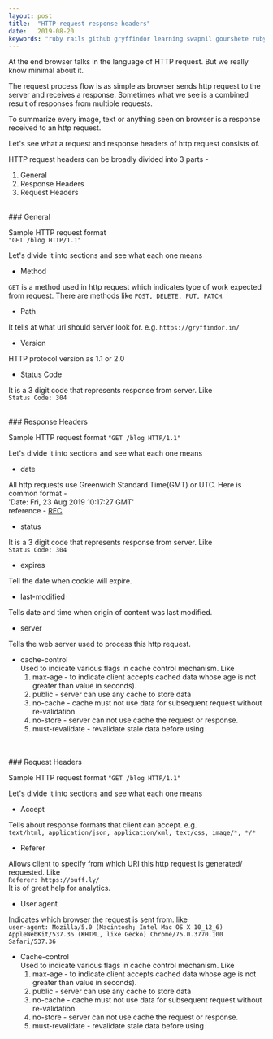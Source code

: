 ```yaml
---
layout: post
title:  "HTTP request response headers"
date:   2019-08-20
keywords: "ruby rails github gryffindor learning swapnil gourshete ruby on rails http https headers body response general"
---
```


At the end browser talks in the language of HTTP request. But we really know minimal about it. 

The request process flow is as simple as browser sends http request to the server and receives a response. Sometimes what we see is a combined result of 
responses from multiple requests.

To summarize every image, text or anything seen on browser is a response received to an http request. 

Let's see what a request and response headers of http request consists of.
 
HTTP request headers can be broadly divided into 3 parts - 
1. General
2. Response Headers
3. Request Headers 

<br>
### General
<br>

Sample HTTP request format <br>`"GET /blog HTTP/1.1"`

Let's divide it into sections and see what each one means

- Method

`GET` is a method used in http request which indicates type of work expected from request. There are methods like `POST, DELETE, PUT, PATCH`.


- Path

It tells at what url should server look for. e.g.
`https://gryffindor.in/`


- Version

HTTP protocol version as 1.1 or 2.0

- Status Code

It is a 3 digit code that represents response from server. Like<br>
`Status Code: 304`

<br>
### Response Headers
<br>

Sample HTTP request format `"GET /blog HTTP/1.1"`

Let's divide it into sections and see what each one means


- date

All http requests use Greenwich Standard Time(GMT) or UTC. Here is common format -<br> 
'Date: Fri, 23 Aug 2019 10:17:27 GMT'<br>
reference - [RFC](http://tools.ietf.org/html/rfc7231#section-7.1.1.1)

- status

It is a 3 digit code that represents response from server. Like<br>
`Status Code: 304`

- expires

Tell the date when cookie will expire.

- last-modified

Tells date and time when origin of content was last modified.

- server

Tells the web server used to process this http request.

- cache-control <br>
Used to indicate various flags in cache control mechanism. Like 
  1. max-age - to indicate client accepts cached data whose age is not greater than value in seconds).
  2. public - server can use any cache to store data
  3. no-cache - cache must not use data for subsequent request without re-validation.
  4. no-store - server can not use cache the request or response.
  5. must-revalidate - revalidate stale data before using

<br>


<br>
### Request Headers
<br>

Sample HTTP request format `"GET /blog HTTP/1.1"`

Let's divide it into sections and see what each one means

- Accept

Tells about response formats that client can accept. e.g.<br>
`text/html, application/json, application/xml, text/css, image/*, */*` 

- Referer

Allows client to specify from which URI this http request is generated/ requested. Like<br>
`Referer: https://buff.ly/`<br>
It is of great help for analytics.

- User agent

Indicates which browser the request is sent from. like<br>
`user-agent: Mozilla/5.0 (Macintosh; Intel Mac OS X 10_12_6) AppleWebKit/537.36 (KHTML, like Gecko) Chrome/75.0.3770.100 Safari/537.36`


- Cache-control <br>
Used to indicate various flags in cache control mechanism. Like 
  1. max-age - to indicate client accepts cached data whose age is not greater than value in seconds).
  2. public - server can use any cache to store data
  3. no-cache - cache must not use data for subsequent request without re-validation.
  4. no-store - server can not use cache the request or response.
  5. must-revalidate - revalidate stale data before using

<br>
